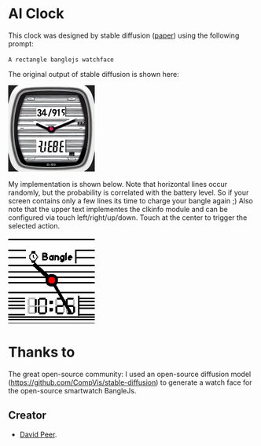 # AI Clock
This clock was designed by stable diffusion ([paper](https://arxiv.org/abs/2112.10752)) using the following prompt:

`A rectangle banglejs watchface`


The original output of stable diffusion is shown here:

![](orig.png)

My implementation is shown below. Note that horizontal lines occur randomly, but the
probability is correlated with the battery level. So if your screen contains only
a few lines its time to charge your bangle again ;) Also note that the upper text
implementes the clkinfo module and can be configured via touch left/right/up/down.
Touch at the center to trigger the selected action.

![](impl.png)


# Thanks to
The great open-source community: I used an open-source diffusion model (https://github.com/CompVis/stable-diffusion)
to generate a watch face for the open-source smartwatch BangleJs.

## Creator
- [David Peer](https://github.com/peerdavid).